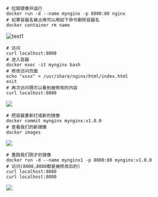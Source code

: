 ```
# 拉取镜像并运行
docker run -d --name mynginx -p 8000:80 nginx
# 如果容器名被占用可以用如下命令删除容器名
docker container rm name
```

![text1]()

```
# 访问
curl localhost:8000
# 进入容器
docker exec -it mynginx bash
# 修改访问页面
echo "xxxx" > /usr/share/nginx/html/index.html
exit
# 再次访问既可以看到被修改的内容
curl localhost:8000
```

![](C:\Users\86138\Pictures\Screenshots\屏幕截图_20221128_161735.png)

```
# 把容器重新打成新的镜像
docker commit mynginx mynginx:v1.0.0
# 查看我们的新镜像
docker images
```

![](C:\Users\86138\Pictures\Screenshots\屏幕截图_20221128_161922.png)

```
# 重跑我们刚才的镜像
docker run -d --name mynginx1 -p 8080:80 mynginx:v1.0.0
# 访问(8000,8080都是被修改后的)
curl localhost:8080
curl localhost:8000
```

![](C:\Users\86138\Pictures\Screenshots\屏幕截图_20221128_162223.png)
